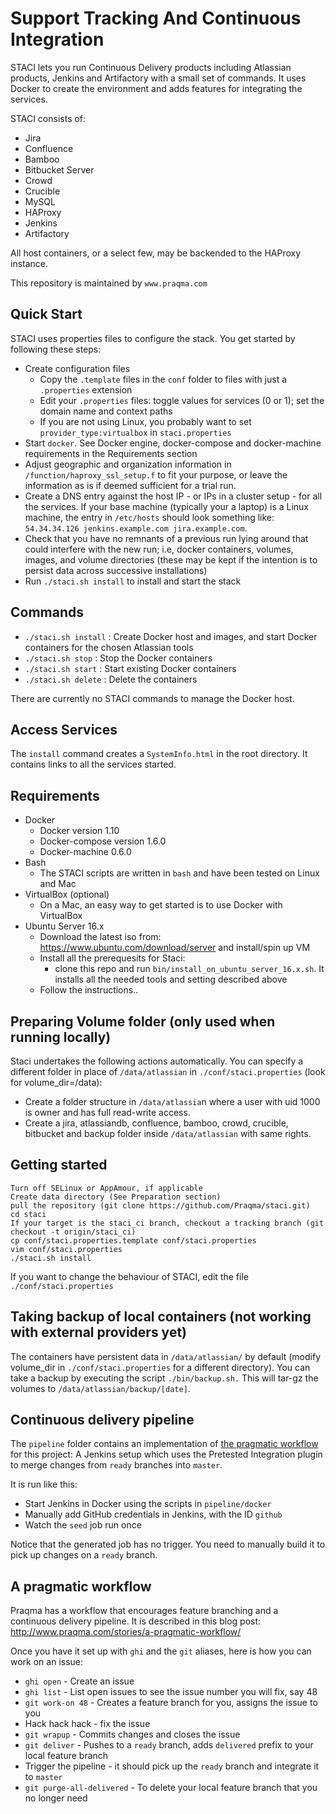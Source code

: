 # Support Tracking And Continuous Integration

STACI lets you run Continuous Delivery products including Atlassian products, Jenkins and Artifactory with a small set of commands. It uses Docker to create the environment and adds features for integrating the services.

STACI consists of:
- Jira
- Confluence
- Bamboo
- Bitbucket Server
- Crowd
- Crucible
- MySQL
- HAProxy
- Jenkins
- Artifactory

All host containers, or a select few, may be backended to the HAProxy instance.

This repository is maintained by `www.praqma.com`

## Quick Start

STACI uses properties files to configure the stack. You get started by following these
steps:

- Create configuration files
  - Copy the `.template` files in the `conf` folder to files with just a `.properties`
    extension
  - Edit your `.properties` files: toggle values for services (0 or 1); set the domain name and context paths
  - If you are not using Linux, you probably want to set `provider_type:virtualbox` in
    `staci.properties`
- Start `docker`. See Docker engine, docker-compose and docker-machine requirements in the Requirements section
- Adjust geographic and organization information in `/function/haproxy_ssl_setup.f` to fit your purpose, or leave the information as is if deemed sufficient for a trial run.
- Create a DNS entry against the host IP - or IPs in a cluster setup - for all the services. If your base machine (typically your a laptop) is a Linux machine, the entry in `/etc/hosts` should look something like: `54.34.34.126 jenkins.example.com jira.example.com`.
- Check that you have no remnants of a previous run lying around that could interfere with the new run; i.e, docker containers, volumes, images, and volume directories (these may be kept if the intention is to persist data across successive installations)
- Run `./staci.sh install` to install and start the stack


## Commands

- `./staci.sh install` : Create Docker host and images, and start Docker containers for
   the chosen Atlassian tools
- `./staci.sh stop` : Stop the Docker containers
- `./staci.sh start` : Start existing Docker containers
- `./staci.sh delete` : Delete the containers

There are currently no STACI commands to manage the Docker host.


## Access Services

   The `install` command creates a `SystemInfo.html` in the root directory. It contains
   links to all the services started.


## Requirements
   - Docker
     - Docker version 1.10
     - Docker-compose version 1.6.0
     - Docker-machine 0.6.0
   - Bash
     - The STACI scripts are written in `bash` and have been tested on Linux and Mac
   - VirtualBox (optional)
     - On a Mac, an easy way to get started is to use Docker with VirtualBox
   - Ubuntu Server 16.x
     - Download the latest iso from: https://www.ubuntu.com/download/server and install/spin up VM
     - Install all the prerequesits for Staci:
        - clone this repo and run ```bin/install_on_ubuntu_server_16.x.sh```. It installs all the needed tools and setting described above
     - Follow the instructions..



## Preparing Volume folder (only used when running locally)

   Staci undertakes the following actions automatically. You can specify a different folder in place of `/data/atlassian` in `./conf/staci.properties` (look for volume_dir=/data):

   - Create a folder structure in `/data/atlassia`n where a user with uid 1000 is owner and has full read-write access.
   - Create a jira, atlassiandb, confluence, bamboo, crowd, crucible, bitbucket and backup folder inside `/data/atlassian` with same rights.

## Getting started

   ```
   Turn off SELinux or AppAmour, if applicable
   Create data directory (See Preparation section)
   pull the repository (git clone https://github.com/Praqma/staci.git)
   cd staci
   If your target is the staci_ci branch, checkout a tracking branch (git checkout -t origin/staci_ci)
   cp conf/staci.properties.template conf/staci.properties
   vim conf/staci.properties
   ./staci.sh install
   ```

   If you want to change the behaviour of STACI, edit the file `./conf/staci.properties`

## Taking backup of local containers (not working with external providers yet)
   The containers have persistent data in `/data/atlassian/` by default (modify volume_dir in `./conf/staci.properties` for a different directory). You can take a backup by executing the script `./bin/backup.sh.` This will tar-gz the volumes to `/data/atlassian/backup/[date]`.


## Continuous delivery pipeline

   The `pipeline` folder contains an implementation of [the pragmatic workflow](http://www.praqma.com/stories/a-pragmatic-workflow/)
   for this project: A Jenkins setup which uses the Pretested Integration plugin to merge
   changes from `ready` branches into `master`.

   It is run like this:

   * Start Jenkins in Docker using the scripts in `pipeline/docker`
   * Manually add GitHub credentials in Jenkins, with the ID `github`
   * Watch the `seed` job run once

   Notice that the generated job has no trigger. You need to manually build it to pick up
   changes on a `ready` branch.


## A pragmatic workflow

   Praqma has a workflow that encourages feature branching and a continuous delivery
   pipeline. It is described in this blog post:
   http://www.praqma.com/stories/a-pragmatic-workflow/

   Once you have it set up with `ghi` and the `git` aliases, here is how you can work on an
   issue:

   * `ghi open` - Create an issue
   * `ghi list` - List open issues to see the issue number you will fix, say 48
   * `git work-on 48` - Creates a feature branch for you, assigns the issue to you
   * Hack hack hack - fix the issue
   * `git wrapup` - Commits changes and closes the issue
   * `git deliver` - Pushes to a `ready` branch, adds `delivered` prefix to your local feature branch
   * Trigger the pipeline - it should pick up the `ready` branch and integrate it to `master`
   * `git purge-all-delivered` - To delete your local feature branch that you no longer need

